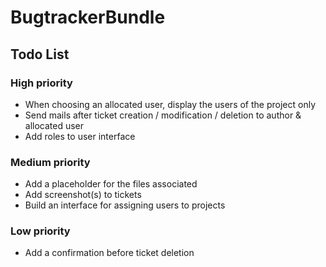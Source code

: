 BugtrackerBundle
================

Todo List
---------

### High priority

- When choosing an allocated user, display the users of the project only
- Send mails after ticket creation / modification / deletion to author & allocated user
- Add roles to user interface

### Medium priority

- Add a placeholder for the files associated
- Add screenshot(s) to tickets
- Build an interface for assigning users to projects

### Low priority

- Add a confirmation before ticket deletion
